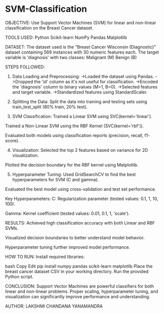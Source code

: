 # SVM-Classification
OBJECTIVE:
Use Support Vector Machines (SVM) for linear and non-linear classification on the Breast Cancer dataset.

TOOLS USED:
Python
Scikit-learn
NumPy
Pandas
Matplotlib

DATASET:
The dataset used is the "Breast Cancer Wisconsin (Diagnostic)" dataset containing 569 instances with 30 numeric features each. The target variable is 'diagnosis' with two classes:
Malignant (M)
Benign (B)

STEPS FOLLOWED:
1. Data Loading and Preprocessing:
->Loaded the dataset using Pandas.
->Dropped the 'id' column as it's not useful for classification.
->Encoded the 'diagnosis' column to binary values (M=1, B=0).
->Selected features and target variable.
->Standardized features using StandardScaler.

2. Splitting the Data:
Split the data into training and testing sets using train_test_split (80% train, 20% test).

3. SVM Classification:
Trained a Linear SVM using SVC(kernel='linear').

Trained a Non-Linear SVM using the RBF Kernel (SVC(kernel='rbf')).

Evaluated both models using classification reports (precision, recall, f1-score).

4. Visualization:
Selected the top 2 features based on variance for 2D visualization.

Plotted the decision boundary for the RBF kernel using Matplotlib.

5. Hyperparameter Tuning:
Used GridSearchCV to find the best hyperparameters for SVM (C and gamma).

Evaluated the best model using cross-validation and test set performance.

Key Hyperparameters:
C: Regularization parameter (tested values: 0.1, 1, 10, 100).

Gamma: Kernel coefficient (tested values: 0.01, 0.1, 1, 'scale').

RESULTS:
Achieved high classification accuracy with both Linear and RBF SVMs.

Visualized decision boundaries to better understand model behavior.

Hyperparameter tuning further improved model performance.

HOW TO RUN:
Install required libraries:

bash
Copy
Edit
pip install numpy pandas scikit-learn matplotlib
Place the breast cancer dataset CSV in your working directory.
Run the provided Python script.

CONCLUSION:
Support Vector Machines are powerful classifiers for both linear and non-linear problems. Proper scaling, hyperparameter tuning, and visualization can significantly improve performance and understanding.

AUTHOR:
LAKSHMI CHANDANA YANAMANDRA


